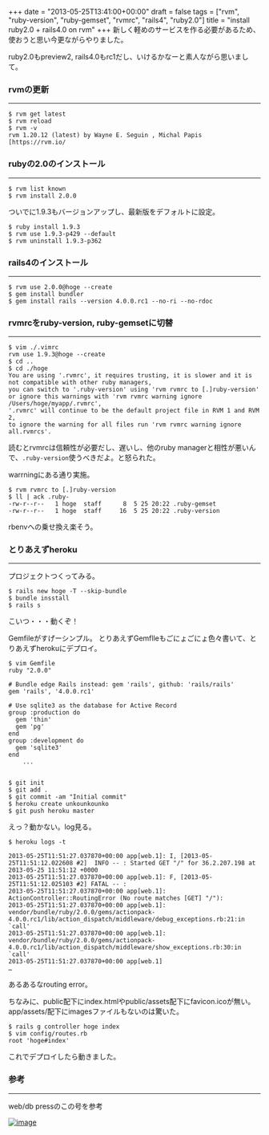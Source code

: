 +++
date = "2013-05-25T13:41:00+00:00"
draft = false
tags = ["rvm", "ruby-version", "ruby-gemset", "rvmrc", "rails4", "ruby2.0"]
title = "install ruby2.0 + rails4.0 on rvm"
+++
新しく軽めのサービスを作る必要があるため、使おうと思い今更ながらやりました。

ruby2.0もpreview2, rails4.0もrc1だし、いけるかなーと素人ながら思いまして。

### rvmの更新
***

	$ rvm get latest
	$ rvm reload
	$ rvm -v
	rvm 1.20.12 (latest) by Wayne E. Seguin , Michal Papis  [https://rvm.io/


### rubyの2.0のインストール
***

	$ rvm list known
	$ rvm install 2.0.0

ついでに1.9.3もバージョンアップし、最新版をデフォルトに設定。

	$ ruby install 1.9.3
	$ rvm use 1.9.3-p429 --default
	$ rvm uninstall 1.9.3-p362

### rails4のインストール
***

	$ rvm use 2.0.0@hoge --create
	$ gem install bundler
	$ gem install rails --version 4.0.0.rc1 --no-ri --no-rdoc  
	   

### rvmrcをruby-version, ruby-gemsetに切替
***

	$ vim ./.vimrc
	rvm use 1.9.3@hoge --create
	$ cd ..
	$ cd ./hoge
	You are using '.rvmrc', it requires trusting, it is slower and it is not compatible with other ruby managers,
	you can switch to '.ruby-version' using 'rvm rvmrc to [.]ruby-version'
	or ignore this warnings with 'rvm rvmrc warning ignore /Users/hoge/myapp/.rvmrc',
	'.rvmrc' will continue to be the default project file in RVM 1 and RVM 2,
	to ignore the warning for all files run 'rvm rvmrc warning ignore all.rvmrcs'.

読むとrvmrcは信頼性が必要だし、遅いし、他のruby managerと相性が悪いんで、`.ruby-version`使うべきだよ。と怒られた。

warrningにある通り実施。

	$ rvm rvmrc to [.]ruby-version
	$ ll | ack .ruby-
	-rw-r--r--   1 hoge  staff      8  5 25 20:22 .ruby-gemset
	-rw-r--r--   1 hoge  staff     16  5 25 20:22 .ruby-version
	                           
rbenvへの乗せ換え楽そう。

### とりあえずheroku
***

プロジェクトつくってみる。

	$ rails new hoge -T --skip-bundle
	$ bundle insstall
	$ rails s
	
こいつ・・・動くぞ！

Gemfileがすげーシンプル。
とりあえずGemflleもごにょごにょ色々書いて、とりあえずherokuにデプロイ。

	$ vim Gemfile
	ruby "2.0.0"

	# Bundle edge Rails instead: gem 'rails', github: 'rails/rails'
	gem 'rails', '4.0.0.rc1'
	
	# Use sqlite3 as the database for Active Record
	group :production do 
	  gem 'thin'
	  gem 'pg'
	end
	group :development do
	  gem 'sqlite3'
	end
        ...

	
	$ git init
	$ git add .
	$ git commit -am "Initial commit"
	$ heroku create unkounkounko
	$ git push heroku master
	
えっ？動かない。log見る。

	$ heroku logs -t
	
	2013-05-25T11:51:27.037870+00:00 app[web.1]: I, [2013-05-25T11:51:12.022608 #2]  INFO -- : Started GET "/" for 36.2.207.198 at 2013-05-25 11:51:12 +0000
	2013-05-25T11:51:27.037870+00:00 app[web.1]: F, [2013-05-25T11:51:12.025103 #2] FATAL -- :
	2013-05-25T11:51:27.037870+00:00 app[web.1]: ActionController::RoutingError (No route matches [GET] "/"):
	2013-05-25T11:51:27.037870+00:00 app[web.1]:   vendor/bundle/ruby/2.0.0/gems/actionpack-4.0.0.rc1/lib/action_dispatch/middleware/debug_exceptions.rb:21:in `call'
	2013-05-25T11:51:27.037870+00:00 app[web.1]:   vendor/bundle/ruby/2.0.0/gems/actionpack-4.0.0.rc1/lib/action_dispatch/middleware/show_exceptions.rb:30:in `call'
	2013-05-25T11:51:27.037870+00:00 app[web.1]
	…
		
あるあるなrouting error。

ちなみに、public配下にindex.htmlやpublic/assets配下にfavicon.icoが無い。app/assets/配下にimagesファイルもないのは驚いた。

	$ rails g controller hoge index
	$ vim config/routes.rb
	root 'hoge#index'

これでデプロイしたら動きました。


### 参考
***

web/db pressのこの号を参考

<div>
<a href="http://www.amazon.co.jp/gp/product/4774155071/ref=as_li_ss_il?ie=UTF8&amp;camp=247&amp;creative=7399&amp;creativeASIN=4774155071&amp;linkCode=as2&amp;tag=ae06710-22"><img src="http://ws.assoc-amazon.jp/widgets/q?_encoding=UTF8&amp;ASIN=4774155071&amp;Format=_SL160_&amp;ID=AsinImage&amp;MarketPlace=JP&amp;ServiceVersion=20070822&amp;WS=1&amp;tag=ae06710-22" alt="image" style="border: 0px;" /></a><img src="http://www.assoc-amazon.jp/e/ir?t=ae06710-22&amp;l=as2&amp;o=9&amp;a=4774155071" width="1" height="1" alt="" style="border:none !important; margin:0px !important; border: 0px;" />
</div>